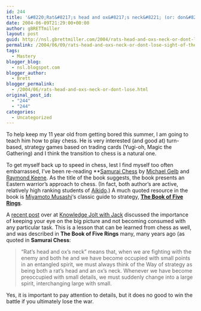 ```yaml
---
id: 244
title: '&#8220;Rat&#8217;s head and ox&#8217;s neck&#8221; (or: don&#8217;t lose sight of the forest for the trees)'
date: 2004-06-09T21:29:00+00:00
author: gBRETTmiller
layout: post
guid: http://nsl.gbrettmiller.com/2004/rats-head-and-oxs-neck-or-dont-lose-sight-of-the-forest-for-the-trees
permalink: /2004/06/09/rats-head-and-oxs-neck-or-dont-lose-sight-of-the-forest-for-the-trees/
tags:
  - Mastery
blogger_blog:
  - nsl.blogspot.com
blogger_author:
  - Brett
blogger_permalink:
  - /2004/06/rats-head-and-oxs-neck-or-dont-lose.html
original_post_id:
  - "244"
  - "244"
categories:
  - Uncategorized
---
```

To help keep my 11 year old from getting bored this summer, I am going to teach him how to play chess. He is very interested (and good at) turn-based, strategy games based on trading cards (Yugi-oh, Magic the Gathering) and I think the transition to chess is a natural one.

To get myself back up to speed in chess, lest I find myself too often embarrassed, I&#8217;ve been re-reading **[Samurai Chess</strong>](http://www.amazon.com/exec/obidos/ASIN/0802775497/gbrettmiller-20) by [Michael Gelb](http://www.michaelgelb.com/) and [Raymond Keene](http://en.wikipedia.org/wiki/Raymond_Keene). As the title of the book suggests, the book presents an Eastern warrior&#8217;s approach to chess. (In fact, both author&#8217;s are active, relatively high ranking students of [Aikido](http://www.google.com/search?hl=en&ie=ISO-8859-1&q=aikido&btnG=Google+Search).) A much quoted resource in the book is [Miyamoto Musashi](http://www.google.com/search?hl=en&lr=&ie=ISO-8859-1&q=Miyamoto+Musashi)&#8216;s classic guide to strategy, **<a HREF="http://www.amazon.com/exec/obidos/redirect?tag=gbrettmiller-20&path=search-handle-form">The Book of Five Rings</a>**.</p> 

A [recent post](http://jackvinson.com/archives/2004/06/07/task_slippage_isnt_the_point.html) over at [Knowledge Jolt with Jack](jackvinson.com) discussed the importance of keeping your eye on the big picture and not becoming consumed with any particular task. This is a lesson that can be learned from chess as well, and was described in **The Book of Five Rings** many, many years ago (as quoted in **Samurai Chess**:

> &#8220;Rat&#8217;s head and ox&#8217;s neck&#8221; means that, when we are fighting with the enemy and both he and we have become occupied with small points in an entangled spirit, we must always think of the Way of strategy as being both a rat&#8217;s head and an ox&#8217;s neck. Whenever we have become preoccupied with small details, we must suddenly change into a large spirit, interchanging large with small.

Yes, it is important to pay attention to details, but it does no good to win the battle if you ultimately lose the war.